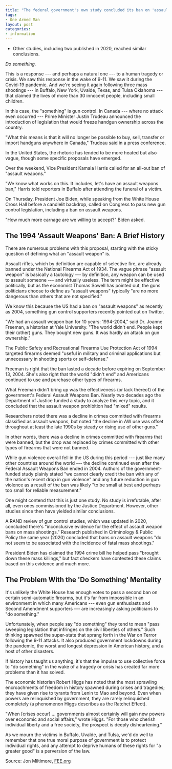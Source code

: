 ```yaml
---
title: "The federal government's own study concluded its ban on 'assault weapons' didn't reduce gun violence"
tags:
- One Armed Man
layout: post
categories:
- information
---
```


- Other studies, including two published in 2020, reached similar conclusions.

*Do something.*

This is a response --- and perhaps a natural one --- to a human tragedy or crisis. We saw this response in the wake of 9-11. We saw it during the Covid-19 pandemic. And we're seeing it again following three mass shootings --- in Buffalo, New York, Uvalde, Texas, and Tulsa Oklahoma --- that claimed the lives of more than 30 innocent people, including small children.

In this case, the "something" is gun control. In Canada --- where no attack even occurred --- Prime Minister Justin Trudeau announced the introduction of legislation that would freeze handgun ownership across the country.

"What this means is that it will no longer be possible to buy, sell, transfer or import handguns anywhere in Canada," Trudeau said in a press conference.

In the United States, the rhetoric has tended to be more heated but also vague, though some specific proposals have emerged.

Over the weekend, Vice President Kamala Harris called for an all-out ban of "assault weapons."

"We know what works on this. It includes, let's have an assault weapons ban," Harris told reporters in Buffalo after attending the funeral of a victim.

On Thursday, President Joe Biden, while speaking from the White House Cross Hall before a candlelit backdrop, called on Congress to pass new gun control legislation, including a ban on assault weapons.

"How much more carnage are we willing to accept?" Biden asked.

## The 1994 'Assault Weapons' Ban: A Brief History

There are numerous problems with this proposal, starting with the sticky question of defining what an "assault weapon" is.

Assault rifles, which by definition are capable of selective fire, are already banned under the National Firearms Act of 1934. The vague phrase "assault weapon" is basically a tautology --- by definition, any weapon can be used to assault someone --- and virtually useless. The term might be effective politically, but as the economist Thomas Sowell has pointed out, the guns politicians choose to define as "assault weapons" typically "are no more dangerous than others that are not specified."

We know this because the US had a ban on "assault weapons" as recently as 2004, something gun control supporters recently pointed out on Twitter.

"We had an assault weapon ban for 10 years: 1994-2004," said Dr. Joanne Freeman, a historian at Yale University. "The world didn't end. People kept their (other) guns. They bought new guns. It was hardly an attack on gun ownership."

The Public Safety and Recreational Firearms Use Protection Act of 1994 targeted firearms deemed "useful in military and criminal applications but unnecessary in shooting sports or self-defense."

Freeman is right that the ban lasted a decade before expiring on September 13, 2004. She's also right that the world "didn't end" and Americans continued to use and purchase other types of firearms.

What Freeman didn't bring up was the effectiveness (or lack thereof) of the government's Federal Assault Weapons Ban. Nearly two decades ago the Department of Justice funded a study to analyze this very topic, and it concluded that the assault weapon prohibition had "mixed" results.

Researchers noted there was a decline in crimes committed with firearms classified as assault weapons, but noted "the decline in AW use was offset throughout at least the late 1990s by steady or rising use of other guns."

In other words, there was a decline in crimes committed with firearms that were banned, but the drop was replaced by crimes committed with other types of firearms that were not banned.

While gun violence overall fell in the US during this period --- just like many other countries around the world --- the decline continued even after the Federal Assault Weapons Ban ended in 2004. Authors of the government-funded study plainly stated "we cannot clearly credit the ban with any of the nation's recent drop in gun violence" and any future reduction in gun violence as a result of the ban was likely "to be small at best and perhaps too small for reliable measurement."

One might contend that this is just one study. No study is irrefutable, after all, even ones commissioned by the Justice Department. However, other studies since then have yielded similar conclusions.

A RAND review of gun control studies, which was updated in 2020, concluded there's "inconclusive evidence for the effect of assault weapon bans on mass shootings." Research published in Criminology & Public Policy the same year (2020) concluded that bans on assault weapons "do not seem to be associated with the incidence of fatal mass shootings."

President Biden has claimed the 1994 crime bill he helped pass "brought down these mass killings," but fact checkers have contested these claims based on this evidence and much more.

## The Problem With the 'Do Something' Mentality

It's unlikely the White House has enough votes to pass a second ban on certain semi-automatic firearms, but it's far from impossible in an environment in which many Americans --- even gun enthusiasts and Second Amendment supporters --- are increasingly asking politicians to "do something."

Unfortunately, when people say "do something" they tend to mean "pass sweeping legislation that infringes on the civil liberties of others." Such thinking spawned the super-state that sprang forth in the War on Terror following the 9-11 attacks. It also produced government lockdowns during the pandemic, the worst and longest depression in American history, and a host of other disasters.

If history has taught us anything, it's that the impulse to use collective force to "do something" in the wake of a tragedy or crisis has created far more problems than it has solved.

The economic historian Robert Higgs has noted that the most sprawling encroachments of freedom in history spawned during crises and tragedies; they have given rise to tyrants from Lenin to Mao and beyond. Even when powers are relinquished by government, they are rarely relinquished completely (a phenomenon Higgs describes as the Ratchet Effect).

"When \[crises occur\] ... governments almost certainly will gain new powers over economic and social affairs," wrote Higgs. "For those who cherish individual liberty and a free society, the prospect is deeply disheartening."

As we mourn the victims in Buffalo, Uvalde, and Tulsa, we'd do well to remember that one true moral purpose of government is to protect individual rights, and any attempt to deprive humans of these rights for "a greater good" is a perversion of the law.

Source: Jon Miltimore, [FEE.org](https://fee.org/articles/the-federal-government-s-own-study-concluded-its-ban-on-assault-weapons-didnt-reduce-gun-violence/)
